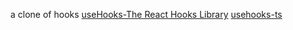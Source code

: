 a clone of hooks
[useHooks-The React Hooks Library](https://usehooks.com/)
[usehooks-ts](https://usehooks-ts.com/)
